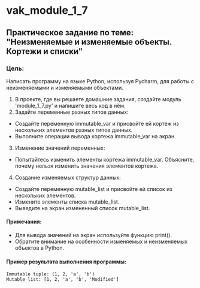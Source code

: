 # vak_module_1_7
## Практическое задание по теме: "Неизменяемые и изменяемые объекты. Кортежи и списки"
### Цель:
Написать программу на языке Python, используя Pycharm, для работы с неизменяемыми и изменяемыми объектами.
1. В проекте, где вы решаете домашние задания, создайте модуль 'module_1_7.py' и напишите весь код в нём.
2. Задайте переменные разных типов данных:
  - Создайте переменную immutable_var и присвойте ей кортеж из нескольких элементов разных типов данных.
  - Выполните операции вывода кортежа immutable_var на экран.
3. Изменение значений переменных:
  - Попытайтесь изменить элементы кортежа immutable_var. Объясните, почему нельзя изменить значения элементов кортежа.
4. Создание изменяемых структур данных:
  - Создайте переменную mutable_list и присвойте ей список из нескольких элементов.
  - Измените элементы списка mutable_list.
  - Выведите на экран измененный список mutable_list.
#### Примечания:
- Для вывода значений на экран используйте функцию print().
- Обратите внимание на особенности изменяемых и неизменяемых объектов в Python.
#### Пример результата выполнения программы:
```
Immutable tuple: (1, 2, 'a', 'b')
Mutable list: [1, 2, 'a', 'b', 'Modified']
```
